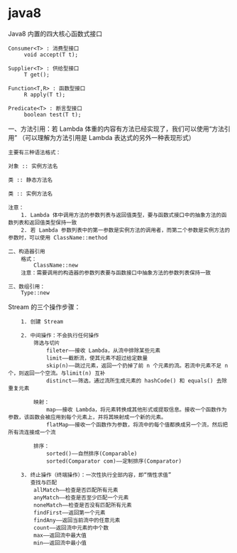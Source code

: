 # java8


Java8 内置的四大核心函数式接口
 
    Consumer<T> : 消费型接口
         void accept(T t);

    Supplier<T> : 供给型接口
         T get();

    Function<T,R> : 函数型接口
         R apply(T t);

    Predicate<T> : 断言型接口
         boolean test(T t);
       
       
       

   一、方法引用：若 Lambda 体重的内容有方法已经实现了，我们可以使用“方法引用”
           （可以理解为方法引用是 Lambda 表达式的另外一种表现形式）

    主要有三种语法格式：

    对象 :: 实例方法名

    类 :: 静态方法名

    类 :: 实例方法名

    注意：
        1. Lambda 体中调用方法的参数列表与返回值类型，要与函数式接口中的抽象方法的函数列表和返回值类型保持一致
        2. 若 Lambda 参数列表中的第一参数是实例方法的调用者，而第二个参数是实例方法的参数时，可以使用 ClassName::method

    二、构造器引用
        格式：
            ClassName::new
        注意：需要调用的构造器的参数列表要与函数接口中抽象方法的参数列表保持一致

    三、数组引用：
        Type::new
        

Stream 的三个操作步骤：

        1. 创建 Stream

        2. 中间操作：不会执行任何操作
            筛选与切片
                fileter——接收 Lambda，从流中排除某些元素
                limit——截断流，使其元素不超过给定数量
                skip(n)——跳过元素，返回一个扔掉了前 n 个元素的流。若流中元素不足 n 个，则返回一个空流。与limit(n) 互补
                distinct——筛选，通过流所生成元素的 hashCode() 和 equals() 去除重复元素

            映射：
                map——接收 Lambda，将元素转换成其他形式或提取信息。接收一个函数作为参数，该函数会被应用到每个元素上，并将其映射成一个新的元素。
                flatMap——接收一个函数作为参数，将流中的每个值都换成另一个流，然后把所有流连接成一个流

            排序：
                sorted()——自然排序(Comparable)
                sorted(Comparator com)——定制排序(Comparator)

        3. 终止操作（终端操作）：一次性执行全部内容，即“惰性求值”
           查找与匹配
            allMatch——检查是否匹配所有元素
            anyMatch——检查是否至少匹配一个元素
            noneMatch——检查是否没有匹配所有元素
            findFirst——返回第一个元素
            findAny——返回当前流中的任意元素
            count——返回流中元素的中个数
            max——返回流中最大值
            min——返回流中最小值


